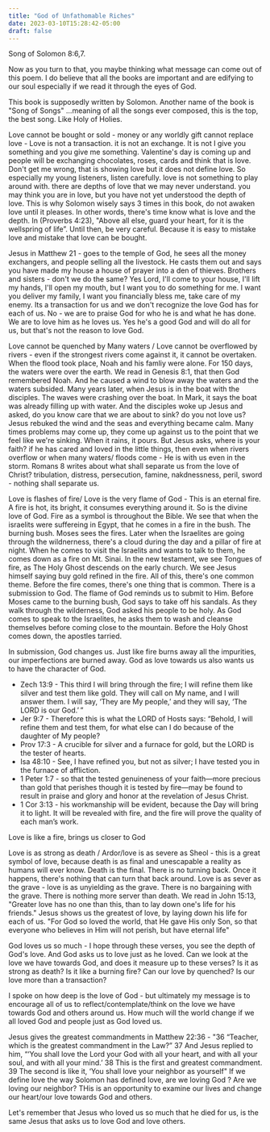 ```yaml
---
title: "God of Unfathomable Riches"
date: 2023-03-10T15:28:42-05:00
draft: false
---
```


Song of Solomon 8:6,7.

Now as you turn to that, you maybe thinking what message can come out of this poem. I do believe that all the books are important and are edifying to our soul especially if we read it through the eyes of God.

This book is supposedly written by Solomon. Another name of the book is "Song of Songs" ...meaning of all the songs ever composed, this is the top, the best song. Like Holy of Holies.

Love cannot be bought or sold - money or any worldly gift cannot replace love - Love is not a transaction. it is not an exchange. It is not I give you something and you give me something. Valentine's day is coming up and people will be exchanging chocolates, roses, cards and think that is love. Don't get me wrong, that is showing love but it does not define love. So especially my young listeners, listen carefully. love is not something to play around with. there are depths of love that we may never understand. you may think you are in love, but you have not yet understood the depth of love. This is why Solomon wisely says 3 times in this book, do not awaken love until it pleases. In other words, there's time know what is love and the depth. In (Proverbs 4:23), "Above all else, guard your heart, for it is the wellspring of life”. Until then, be very careful. Because it is easy to mistake love and mistake
that love can be bought.

Jesus in Matthew 21 - goes to the temple of God, he sees all the money exchangers, and people selling all the livestock. He casts them out and says you have made my house a house of prayer into a den of thieves. Brothers and sisters - don't we do the same? Yes Lord, I'll come to your house, I'll lift my hands, I'll open my mouth, but I want you to do something for me. I want you deliver my family, I want you financially bless me, take care of my enemy. Its a transaction for us and we don't recognize the love God has for each of us. No - we are to praise God for who he is and what he has done. We are to love him as he loves us. Yes he's a good God and will do all for us, but that's not the reason to love God.

Love cannot be quenched by Many waters / Love cannot be overflowed by rivers - even if the strongest rivers come against it, it cannot be overtaken. When the flood took place, Noah and his famliy were alone. For 150 days, the waters were over the earth. We read in Genesis 8:1, that then God remembered Noah. And he caused a wind to blow away the waters and the waters subsided. Many years later, when Jesus is in the boat with the disciples. The waves were crashing over the boat. In Mark, it says the boat was already filling up with water. And the disciples woke up Jesus and asked, do you know care that we are about to sink? do you not love us? Jesus rebuked the wind and the seas and everything became calm. Many times problems may come up, they come up against us to the point that we feel like we're sinking. When it rains, it pours. But Jesus asks, where is your faith? if he has cared and loved in the little things, then even when rivers overflow or when many waters/ floods come - He is with us even in the storm. Romans 8 writes about what shall separate us from the love of Christ? tribulation, distress, persecution, famine, nakdnessness, peril, sword - nothing shall separate us.

Love is flashes of fire/ Love is the very flame of God - This is an eternal fire. A fire is hot, its bright, it consumes everything around it. So is the divine love of God. Fire as a symbol is throughout the Bible. We see that when the israelits were suffereing in Egypt, that he comes in a fire in the bush. The burning bush. Moses sees the fires. Later when the Israelites are going through the wildnerness, there's a cloud during the day and a pillar of fire at night. When he comes to visit the Israelits and wants to talk to them, he comes down as a fire on Mt. Sinai. In the new testament, we see Tongues of fire, as The Holy Ghost descends on the early church. We see Jesus himself saying buy gold refined in the fire. All of this, there's one common theme. Before the fire comes, there's one thing that is common. There is a submission to God. The flame of God reminds us to submit to Him. Before Moses came to the burning bush, God says to take off his sandals. As they walk through the wilderness, God asked his people to be holy. As God comes to speak to the Israelites, he asks them to wash and cleanse themselves before coming close to the mountain. Before the Holy Ghost comes down, the apostles tarried.

In submission, God changes us. Just like fire burns away all the impurities, our imperfections are burned away. God as love towards us also wants us to have the character of God.

- Zech 13:9 - This third I will bring through the fire; I will refine them like silver and test them like gold. They will call on My name, and I will answer them. I will say, ‘They are My people,’ and they will say, ‘The LORD is our God.’ ”
- Jer 9:7 - Therefore this is what the LORD of Hosts says: “Behold, I will refine them and test them, for what else can I do because of the daughter of My people?
- Prov 17:3 - A crucible for silver and a furnace for gold, but the LORD is the tester of hearts.
- Isa 48:10 - See, I have refined you, but not as silver; I have tested you in the furnace of affliction.
- 1 Peter 1:7 - so that the tested genuineness of your faith—more precious than gold that perishes though it is tested by fire—may be found to result in praise and glory and honor at the revelation of Jesus Christ.
- 1 Cor 3:13 - his workmanship will be evident, because the Day will bring it to light. It will be revealed with fire, and the fire will prove the quality of each man’s work.

Love is like a fire, brings us closer to God

Love is as strong as death / Ardor/love is as severe as Sheol - this is a great symbol of love, because death is as final and unescapable a reality as humans will ever know. Death is the final. There is no turning back. Once it happens, there's nothing that can turn that back around. Love is as sever as the grave - love is as unyielding as the grave. There is no bargaining with the grave. There is nothing more server than death. We read in John 15:13, "Greater love has no one than this, than to lay down one's life for his friends." Jesus shows us the greatest of love, by laying down his life for each of us. "For God so loved the world, that He gave His only Son, so that everyone who believes in Him will not perish, but have eternal life"

God loves us so much - I hope through these verses, you see the depth of God's love. And God asks us to love just as he loved. Can we look at the love we have towards God, and does it measure up to these verses? Is it as strong as death? Is it like a burning fire? Can our love by quenched? Is our love more than a transaction?

I spoke on how deep is the love of God - but ultimately my message is to encourage all of us to reflect/contemplate/think on the love we have towards God and others around us. How much will the world change if we all loved God and people just as God loved us.

Jesus gives the greatest commandments in Matthew 22:36 - "36 “Teacher, which is the greatest commandment in the Law?” 37 And Jesus replied to him, “‘You shall love the Lord your God with all your heart, and with all your soul, and with all your mind.’ 38 This is the first and greatest commandment. 39 The second is like it, ‘You shall love your neighbor as yourself" If we define love the way Solomon has defined love, are we loving God ? Are we loving our neighbor? THis is an opportunity to examine our lives and change our heart/our love towards God and others.

Let's remember that Jesus who loved us so much that he died for us, is the same Jesus that asks us to love God and love others.
